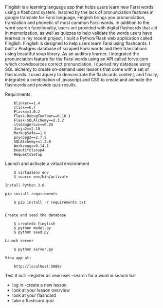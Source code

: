 Finglish is a learning language app that helps users learn new Farsi words using a flashcard system. Inspired by the lack of pronunciation features in google translate for Farsi language, Finglish brings you pronunciation, translation and phonetic of most common Farsi words. In addition to the word search functionality, users are provided with digital flashcards that aid in memorization, as well as quizzes to help validate the words users have learned.In my recent project, I built a Python/Flask web application called Finglish. Finglish is designed to help users learn Farsi using flashcards. 
I built a Postgres database of scraped Farsi words and their translations using beautiful soup library. As an auditory learner, I integrated the pronunciation feature for the Farsi words using an API called forvo.com which crowdsources correct pronunciation. I queried my database using SQL alchemy to create on-demand user lessons that come with a set of flashcards. I used Jquery to demonstrate the flashcards content, and finally, integrated a combination of javascript and CSS to create and animate the flashcards and provide quiz results. 


Requirments:

        blinker==1.4
        click==6.7
        Flask==1.0.2
        Flask-DebugToolbar==0.10.1
        Flask-SQLAlchemy==2.3.2
        itsdangerous==0.24
        Jinja2==2.10
        MarkupSafe==1.0
        psycopg2==2.7.5
        SQLAlchemy==1.2.8
        Werkzeug==0.14.1
        beautifulsoup4
        RequestsSetup

Launch and activate a virtual environment

        $ virtualenv env
        $ source env/bin/activate

    Install Python 3.6

    pip install requirements
        
        $ pip install -r requirements.txt


    Create and seed the database

        $ createdb finglish
        $ python model.py
        $ python seed.py

    Launch server

        $ python server.py

    View app at:
    
        http://localhost:5000/
        
   Test it out: 
   -register as new user 
   -search for a word in search bar 
   - log in 
   -create a new lesson 
   - look at your lesson overview 
   - look at your flashcard 
   - take a flashcard quiz 
   
   


